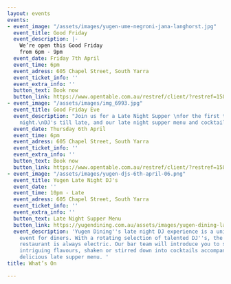 ```yaml
---
layout: events
events:
- event_image: "/assets/images/yugen-ume-negroni-jana-langhorst.jpg"
  event_title: Good Friday
  event_description: |-
    We’re open this Good Friday
    from 6pm - 9pm
  event_date: Friday 7th April
  event_time: 6pm
  event_adress: 605 Chapel Street, South Yarra
  event_ticket_info: ''
  event_extra_info: ''
  button_text: Book now
  button_link: https://www.opentable.com.au/restref/client/?restref=158744&lang=en-AU&ot_source=Restaurant%20website&corrid=1334062e-8fbb-41b9-9405-aa2f9f99b172
- event_image: "/assets/images/img_6993.jpg"
  event_title: Good Friday Eve
  event_description: "Join us for a Late Night Supper \nfor the first time on a Thursday
    night.\nDJ's till late, and our late night supper menu and cocktails from 10pm."
  event_date: Thursday 6th April
  event_time: 6pm
  event_adress: 605 Chapel Street, South Yarra
  event_ticket_info: ''
  event_extra_info: ''
  button_text: Book now
  button_link: https://www.opentable.com.au/restref/client/?restref=158744&lang=en-AU&ot_source=Restaurant%20website&corrid=1334062e-8fbb-41b9-9405-aa2f9f99b172
- event_image: "/assets/images/yugen-djs-6th-april-06.png"
  event_title: Yugen Late Night DJ's
  event_date: ''
  event_time: 10pm - Late
  event_adress: 605 Chapel Street, South Yarra
  event_ticket_info: ''
  event_extra_info: ''
  button_text: Late Night Supper Menu
  button_link: https://yugendining.com.au/assets/images/yugen-dining-late-night-snack-menu-january-2023.pdf
  event_description: 'Yugen Dining''s late night DJ experience is a unique and unforgettable
    event for diners. With a rotating selection of talented DJ''s, the vibe at the
    restaurant is always electric. Our bar team will introduce you to some new and
    intriguing flavours, shaken or stirred down into cocktails accompanied with a
    delicious late supper menu. '
title: What’s On

---
```

